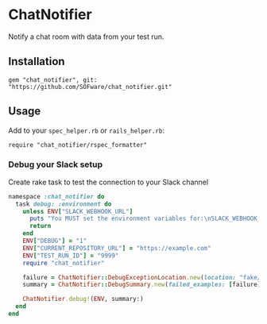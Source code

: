# ChatNotifier

Notify a chat room with data from your test run.

## Installation

```
gem "chat_notifier", git: "https://github.com/SOFware/chat_notifier.git"
```

## Usage

Add to your `spec_helper.rb` or `rails_helper.rb`:

```
require "chat_notifier/rspec_formatter"
```

### Debug your Slack setup

Create rake task to test the connection to your Slack channel

```ruby
namespace :chat_notifier do
  task debug: :environment do
    unless ENV["SLACK_WEBHOOK_URL"]
      puts "You MUST set the environment variables for:\nSLACK_WEBHOOK_URL"
      return
    end
    ENV["DEBUG"] = "1"
    ENV["CURRENT_REPOSITORY_URL"] = "https://example.com"
    ENV["TEST_RUN_ID"] = "9999"
    require "chat_notifier"

    failure = ChatNotifier::DebugExceptionLocation.new(location: "fake/path.rb")
    summary = ChatNotifier::DebugSummary.new(failed_examples: [failure])

    ChatNotifier.debug!(ENV, summary:)
  end
end
```
